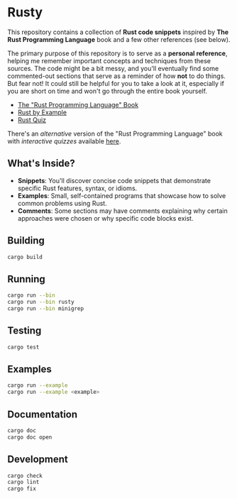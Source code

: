 Rusty
=====

This repository contains a collection of **Rust code snippets** inspired by
**The Rust Programming Language** book and a few other references (see below).

The primary purpose of this repository is to serve as a **personal reference**,
helping me remember important concepts and techniques from these sources. The
code might be a bit messy, and you'll eventually find some commented-out
sections that serve as a reminder of how **not** to do things. But fear not! It
could still be helpful for you to take a look at it, especially if you are short
on time and won't go through the entire book yourself.

 * [The "Rust Programming Language" Book](https://doc.rust-lang.org/book)
 * [Rust by Example](https://doc.rust-lang.org/stable/rust-by-example/)
 * [Rust Quiz](https://dtolnay.github.io/rust-quiz) 

 There's an _alternative_ version of the "Rust Programming Language" book with
 _interactive quizzes_ available [here](https://rust-book.cs.brown.edu/).

What's Inside?
--------------

- **Snippets**: You'll discover concise code snippets that demonstrate specific
  Rust features, syntax, or idioms.
- **Examples**: Small, self-contained programs that showcase how to solve common
  problems using Rust.
- **Comments**: Some sections may have comments explaining why certain
  approaches were chosen or why specific code blocks exist.

Building
--------

``` sh
cargo build
```

Running
-------

``` sh
cargo run --bin
cargo run --bin rusty
cargo run --bin minigrep
```

Testing
-------

``` sh
cargo test
```

Examples
--------

``` sh
cargo run --example
cargo run --example <example>
```

Documentation
-------------

```sh
cargo doc
cargo doc open
```

Development
-----------

``` sh
cargo check
cargo lint 
cargo fix
```
